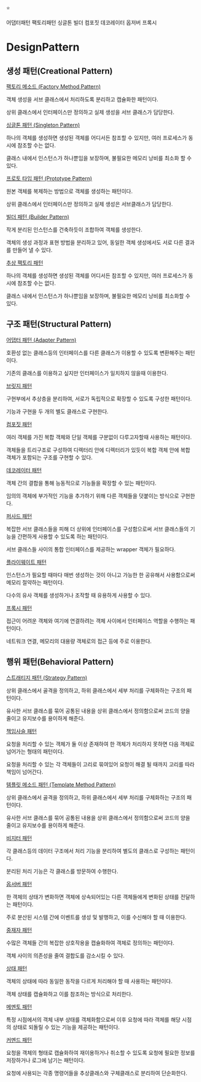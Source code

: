 :star:

어댑터패턴 팩토리패턴 싱글톤 빌더 컴포짓 데코레이터 옵저버 프록시



# DesignPattern


## 생성 패턴(Creational Pattern)

[팩토리 메소드 (Factory Method Pattern)](https://github.com/tesschung/DesignPattern/blob/master/12_Factory_Method_Pattern.md)

객체 생성을 서브 클래스에서 처리하도록 분리하고 캡슐화한 패턴이다.

상위 클래스에서 인터페이스만 정의하고 실제 생성을 서브 클래스가 담당한다.



[싱글톤 패턴 (Singleton Pattern)](https://github.com/tesschung/DesignPattern/blob/master/13_Singleton_Pattern.md)

하나의 객체를 생성하면 생성된 객체를 어디서든 참조할 수 있지만, 여러 프로세스가 동시에 참조할 수는 없다.

클래스 내에서 인스턴스가 하나뿐임을 보장하며, 불필요한 메모리 낭비를 최소화 할 수 있다.



[프로토 타입 패턴 (Prototype Pattern)](https://github.com/tesschung/DesignPattern/blob/master/14_Prototype_Pattern.md)

원본 객체를 복제하는 방법으로 객체를 생성하는 패턴이다.

상위 클래스에서 인터페이스만 정의하고 실제 생성은 서브클래스가 담당한다.



[빌더 패턴 (Builder Pattern)](https://github.com/tesschung/DesignPattern/blob/master/15_Builder_Pattern.md)

작게 분리된 인스턴스를 건축하듯이 조합하여 객체를 생성한다.

객체의 생성 과정과 표현 방법을 분리하고 있어, 동일한 객체 생성에서도 서로 다른 결과를 만들어 낼 수 있다.



[추상 팩토리 패턴]()

하나의 객체를 생성하면 생성된 객체를 어디서든 참조할 수 있지만, 여러 프로세스가 동시에 참조할 수는 없다.

클래스 내에서 인스턴스가 하나뿐임을 보장하며, 불필요한 메모리 낭비를 최소화할 수 있다.




## 구조 패턴(Structural Pattern)

[어댑터 패턴 (Adapter Pattern)](https://github.com/tesschung/DesignPattern/blob/master/10_Adapter_Pattern.md)

호환성 없는 클래스등의 인터페이스를 다른 클래스가 이용할 수 있도록 변환해주는 패턴이다.

기존의 클래스를 이용하고 싶지만 인터페이스가 일치하지 않을때 이용한다.



[브릿지 패턴]()

구현부에서 추상층을 분리하여, 서로가 독립적으로 확장할 수 있도록 구성한 패턴이다.

기능과 구현을 두 개의 별도 클래스로 구현한다.



[컴포짓 패턴]()

여러 객체를 가진 복합 객체와 단일 객체를 구분없이 다루고자할때 사용하는 패턴이다.

객체들을 트리구조로 구성하여 디렉터리 안에 디렉터리가 있듯이 복합 객체 안에 복합 객체가 포함되는 구조를 구현할 수 있다.



[데코레이터 패턴]()

객체 간의 결합을 통해 능동적으로 기능들을 확장할 수 있는 패턴이다.

임의의 객체에 부가적인 기능을 추가하기 위해 다른 객체들을 덧붙이는 방식으로 구현한다.



[퍼사드 패턴]()

복잡한 서브 클래스들을 피해 더 상위에 인터페이스를 구성함으로써 서브 클래스들의 기능을 간편하게 사용할 수 있도록 하는 패턴이다.

서브 클래스들 사이의 통합 인터페이스를 제공하는 wrapper 객체가 필요하다.



[플라이웨이트 패턴]()

인스턴스가 필요할 때마다 매번 생성하는 것이 아니고 가능한 한 공유해서 사용함으로써 메모리 절약하는 패턴이다.

다수의 유사 객체를 생성하거나 조작할 때 유용하게 사용할 수 있다.



[프록시 패턴]()

접근이 어려운 객체와 여기에 연결하려는 객체 사이에서 인터페이스 역할을 수행하는 패턴이다.

네트워크 연결, 메모리의 대용량 객체로의 접근 등에 주로 이용한다.



## 행위 패턴(Behavioral Pattern)

[스트래티지 패턴 (Strategy Pattern)](https://github.com/tesschung/DesignPattern/blob/master/09_Strategy_Pattern.md)

상위 클래스에서 골격을 정의하고, 하위 클래스에서 세부 처리를 구체화하는 구조의 패턴이다.

유사한 서브 클래스를 묶어 공통된 내용을 상위 클래스에서 정의함으로써 코드의 양을 줄이고 유지보수를 용이하게 해준다.



[책임사슬 패턴]()

요청을 처리할 수 있는 객체가 둘 이상 존재하여 한 객체가 처리하지 못하면 다음 객체로 넘어가는 형태의 패턴이다.

요청을 처리할 수 있는 각 객체들이 고리로 묶여있어 요청이 해결 될 때까지 고리를 따라 책임이 넘어간다.



[템플릿 메소드 패턴 (Template Method Pattern)](https://github.com/tesschung/DesignPattern/blob/master/11_Template_Method_Pattern.md)

상위 클래스에서 골격을 정의하고, 하위 클래스에서 세부 처리를 구체화하는 구조의 패턴이다.

유사한 서브 클래스를 묶어 공통된 내용을 상위 클래스에서 정의함으로써 코드의 양을 줄이고 유지보수를 용이하게 해준다.



[비지터 패턴]()

각 클래스등의 데이터 구조에서 처리 기능을 분리하여 별도의 클래스로 구성하는 패턴이다.

분리된 처리 기능은 각 클래스를 방문하여 수행한다.



[옵서버 패턴]()

한 객체의 상태가 변화하면 객체에 상속되어있는 다른 객체들에게 변화된 상태를 전달하는 패턴이다.

주로 분산된 시스템 간에 이벤트를 생성 및 발행하고, 이를 수신해야 할 때 이용한다.



[중재자 패턴]()

수많은 객체들 간의 복잡한 상호작용을 캡슐화하여 객체로 정의하는 패턴이다.

객체 사이의 의존성을 줄여 결합도를 감소시킬 수 있다.



[상태 패턴]()

객체의 상태에 따라 동일한 동작을 다르게 처리해야 할 때 사용하는 패턴이다.

객체 상태를 캡슐화하고 이를 참조하는 방식으로 처리한다.



[메멘토 패턴]()

특정 시점에서의 객체 내부 상태를 객체화함으로써 이후 요청에 따라 객체를 해당 시점의 상태로 되돌릴 수 있는 기능을 제공하는 패턴이다.



[커멘드 패턴]()

요청을 객체의 형태로 캡슐화하여 재이용하거나 취소할 수 있도록 요청에 필요한 정보를 저장하거나 로그에 남기는 패턴이다.

요청에 사용되는 각종 명령어들을 추상클래스와 구체클래스로 분리하여 단순화한다.

